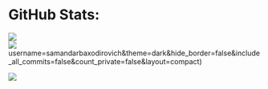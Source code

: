 
#   GitHub Stats:
![](https://github-readme-stats.vercel.app/api?username=samandarbaxodirovich&theme=dark&hide_border=false&include_all_commits=false&count_private=false)<br/>
![](https://github-readme-streak-stats.herokuapp.com/?user=samandarbaxodirovich&theme=dark&hide_border=false)<br/>
username=samandarbaxodirovich&theme=dark&hide_border=false&include_all_commits=false&count_private=false&layout=compact)


![](https://quotes-github-readme.vercel.app/api?type=horizontal&theme=dark)
